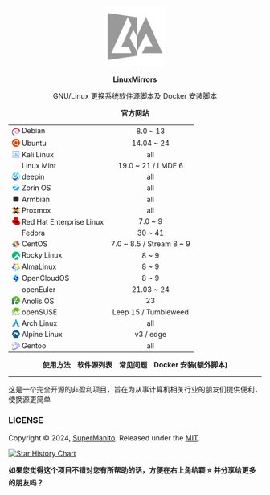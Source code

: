 <p align="center">
    <a href="https://linuxmirrors.cn">
        <img src="./docs/assets/images/logo.png" width="120">
    </a>
</p>
<p align="center">
    <strong>
        LinuxMirrors
    </strong>
</p>
<p align="center">
    GNU/Linux 更换系统软件源脚本及 Docker 安装脚本
</p>
<p align="center">
    <strong>
        <a href="https://linuxmirrors.cn" style="text-decoration: none;">官方网站</a>
    </strong>
</p>

<table align="center">
    <tr>
        <td><a href="https://www.debian.org" target="_blank"><img src="./docs/assets/images/icon/debian.svg" width="16" height="16" style="vertical-align: -0.45em"></a>&nbsp;Debian</td>
        <td align="center">8.0 ~ 13</td>
    </tr>
    <tr>
        <td><a href="https://cn.ubuntu.com" target="_blank"><img src="./docs/assets/images/icon/ubuntu.svg" width="16" height="16" style="vertical-align: -0.15em"></a>&nbsp;Ubuntu</td>
        <td align="center">14.04 ~ 24</td>
    </tr>
    <tr>
        <td><a href="https://www.kali.org" target="_blank"><img src="./docs/assets/images/icon/kali-linux.svg" width="16" height="16" style="vertical-align: -0.15em"></a>&nbsp;Kali Linux</td>
        <td align="center">all</td>
    </tr>
    <tr>
        <td><a href="https://linuxmint.com" target="_blank"><img src="./docs/assets/images/icon/linux-mint.ico" width="16" height="16" style="vertical-align: -0.15em"></a>&nbsp;Linux Mint</td>
        <td align="center">19.0 ~ 21 / LMDE 6</td>
    </tr>
    <tr>
        <td><a href="https://www.deepin.org" target="_blank"><img src="./docs/assets/images/icon/deepin.png" width="16" height="16" style="vertical-align: -0.15em"></a>&nbsp;deepin</td>
        <td align="center">all</td>
    </tr>
    <tr>
        <td><a href="https://zorin.com/os" target="_blank"><img src="./docs/assets/images/icon/zorin-os.png" width="16" height="16" style="vertical-align: -0.15em"></a>&nbsp;Zorin OS</td>
        <td align="center">all</td>
    </tr>
    <tr>
        <td><a href="https://www.armbian.org" target="_blank"><img src="./docs/assets/images/icon/armbian.png" width="16" height="16" style="vertical-align: -0.2em"></a>&nbsp;Armbian</td>
        <td align="center">all</td>
    </tr>
    <tr>
        <td><a href="https://www.proxmox.com" target="_blank"><img src="./docs/assets/images/icon/proxmox.svg" width="16" height="16" style="vertical-align: -0.2em"></a>&nbsp;Proxmox</td>
        <td align="center">all</td>
    </tr>
    <tr>
        <td><a href="https://access.redhat.com/products/red-hat-enterprise-linux" target="_blank"><img src="./docs/assets/images/icon/redhat.svg" width="16" height="16" style="vertical-align: -0.1em"></a>&nbsp;Red Hat Enterprise Linux</td>
        <td align="center">7.0 ~ 9</td>
    </tr>
    <tr>
        <td><a href="https://fedoraproject.org/zh-Hans" target="_blank"><img src="./docs/assets/images/icon/fedora.ico" width="16" height="16" style="vertical-align: -0.2em"></a>&nbsp;Fedora</td>
        <td align="center">30 ~ 41</td>
    </tr>
    <tr>
        <td><a href="https://www.centos.org" target="_blank"><img src="./docs/assets/images/icon/centos.svg" width="16" height="16" style="vertical-align: -0.2em"></a>&nbsp;CentOS</td>
        <td align="center">7.0 ~ 8.5 / Stream 8 ~ 9</td>
    </tr>
    <tr>
        <td><a href="https://rockylinux.org" target="_blank"><img src="./docs/assets/images/icon/rocky-linux.svg" width="16" height="16" style="vertical-align: -0.25em"></a>&nbsp;Rocky Linux</td>
        <td align="center">8 ~ 9</td>
    </tr>
    <tr>
        <td><a href="https://almalinux.org/zh-hans" target="_blank"><img src="./docs/assets/images/icon/almalinux.svg" width="16" height="16" style="vertical-align: -0.25em"></a>&nbsp;AlmaLinux</td>
        <td align="center">8 ~ 9</td>
    </tr>
    <tr>
        <td><a href="https://www.opencloudos.org" target="_blank"><img src="./docs/assets/images/icon/opencloudos.png" width="16" height="16" style="vertical-align: -0.25em"></a>&nbsp;OpenCloudOS</td>
        <td align="center">8 ~ 9</td>
    </tr>
    <tr>
        <td><a href="https://www.openeuler.org/zh" target="_blank"><img src="./docs/assets/images/icon/openeuler.ico" width="16" height="16" style="vertical-align: -0.2em"></a>&nbsp;openEuler</td>
        <td align="center">21.03 ~ 24</td>
    </tr>
    <tr>
        <td><a href="https://openanolis.cn" target="_blank"><img src="./docs/assets/images/icon/anolis.png" width="16" height="16" style="vertical-align: -0.1em"></a>&nbsp;Anolis OS</td>
        <td align="center">23</td>
    </tr>
    <tr>
        <td><a href="https://www.opensuse.org" target="_blank"><img src="./docs/assets/images/icon/opensuse.svg" width="16" height="16" style="vertical-align: -0.15em"></a>&nbsp;openSUSE</td>
        <td align="center">Leep 15 / Tumbleweed</td>
    </tr>
    <tr>
        <td><a href="https://archlinux.org" target="_blank"><img src="./docs/assets/images/icon/arch-linux.ico" width="16" height="16" style="vertical-align: -0.15em"></a>&nbsp;Arch Linux</td>
        <td align="center">all</td>
    </tr>
    <tr>
        <td><a href="https://www.alpinelinux.org" target="_blank"><img src="./docs/assets/images/icon/alpine.png" width="16" height="16" style="vertical-align: -0.15em"/></a>&nbsp;Alpine Linux</td>
        <td align="center">v3 / edge</td>
    </tr>
    <tr>
        <td><a href="https://www.gentoo.org" target="_blank"><img src="./docs/assets/images/icon/gentoo.svg" width="16" height="16" style="vertical-align: -0.25em"/></a>&nbsp;Gentoo</td>
        <td align="center">all</td>
    </tr>
</table>

<p align="center">
    <strong>
        <a href="https://linuxmirrors.cn/use" style="text-decoration: none;">使用方法</a>&nbsp;&nbsp;&nbsp;&nbsp;<a href="https://linuxmirrors.cn/mirrors" style="text-decoration: none;">软件源列表</a>&nbsp;&nbsp;&nbsp;&nbsp;<a href="https://linuxmirrors.cn/help" style="text-decoration: none;">常见问题</a>&nbsp;&nbsp;&nbsp;&nbsp;<a href="https://linuxmirrors.cn/other" style="text-decoration: none;">Docker 安装(额外脚本)</a>
    </strong>
</p>

***

这是一个完全开源的非盈利项目，旨在为从事计算机相关行业的朋友们提供便利，使换源更简单

### LICENSE

Copyright © 2024, [SuperManito](https://github.com/SuperManito). Released under the [MIT](https://github.com/SuperManito/LinuxMirrors/blob/main/LICENSE).

<a href="https://star-history.com/#SuperManito/LinuxMirrors&Date">
 <picture>
   <source media="(prefers-color-scheme: dark)" srcset="https://api.star-history.com/svg?repos=SuperManito/LinuxMirrors&type=Date&theme=dark" />
   <source media="(prefers-color-scheme: light)" srcset="https://api.star-history.com/svg?repos=SuperManito/LinuxMirrors&type=Date" />
   <img alt="Star History Chart" src="https://api.star-history.com/svg?repos=SuperManito/LinuxMirrors&type=Date" />
 </picture>
</a>

__如果您觉得这个项目不错对您有所帮助的话，方便在右上角给颗 ⭐ 并分享给更多的朋友吗？__
